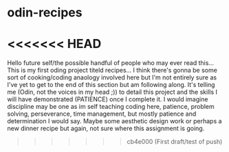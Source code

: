 # odin-recipes
<<<<<<< HEAD
=======
Hello future self/the possible handful of people who may ever read this...
This is my first oding project titeld recipes...
I think there's gonna be some sort of cooking/coding anaology involved here
but I'm not entirely sure as I've yet to get to the end of this section but am 
following along. It's telling me (Odin, not the voices in my head ;)) to detail
this project and the skills I will have demonstrated (PATIENCE) once I complete
it. I would imagine discipline may be one as im self teaching coding here,
patience, problem solving, perseverance, time management, but mostly
patience and determination I would say. Maybe some aesthetic design work
or perhaps a new dinner recipe but again, not sure where this assignment is going.

>>>>>>> cb4e000 (First draft/test of push)
